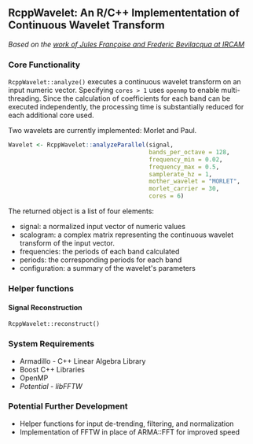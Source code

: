 ## RcppWavelet: An R/C++ Implemententation of Continuous Wavelet Transform

*Based on the [work of Jules Françoise and Frederic Bevilacqua at IRCAM](https://github.com/Ircam-RnD/wavelet)*

### Core Functionality

`RcppWavelet::analyze()` executes a continuous wavelet transform on an input numeric vector. Specifying `cores > 1` uses `openmp` to enable multi-threading. Since the calculation of coefficients for each band can be executed independently, the processing time is substantially reduced for each additional core used.

Two wavelets are currently implemented: Morlet and Paul.

```r
Wavelet <- RcppWavelet::analyzeParallel(signal,
                                        bands_per_octave = 128,
                                        frequency_min = 0.02,
                                        frequency_max = 0.5,
                                        samplerate_hz = 1,
                                        mother_wavelet = "MORLET",
                                        morlet_carrier = 30,
                                        cores = 6)
```
The returned object is a list of four elements:

+ signal: a normalized input vector of numeric values 
+ scalogram: a complex matrix representing the continuous wavelet transform of the input vector.
+ frequencies: the periods of each band calculated
+ periods: the corresponding periods for each band
+ configuration: a summary of the wavelet's parameters


### Helper functions

#### Signal Reconstruction

`RcppWavelet::reconstruct()` 


### System Requirements

+ Armadillo - C++ Linear Algebra Library
+ Boost C++ Libraries
+ OpenMP
+ *Potential - libFFTW*

### Potential Further Development

+ Helper functions for input de-trending, filtering, and normalization
+ Implementation of FFTW in place of ARMA::FFT for improved speed

